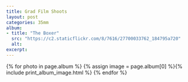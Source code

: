 ```yaml
---
title: Grad Film Shoots
layout: post
categories: 35mm
album:
- title: "The Boxer"
  src: "https://c2.staticflickr.com/8/7616/27700033762_184795a720"
  alt: 
excerpt:
---
```

{% for photo in page.album %}
  {% assign image = page.album[0] %}{% include print_album_image.html %}
{% endfor %}